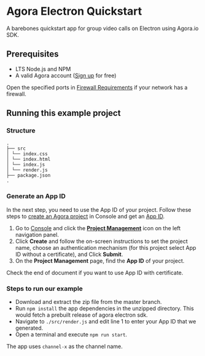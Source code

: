 # Agora Electron Quickstart
A barebones quickstart app for group video calls on Electron using Agora.io SDK.

## Prerequisites
* LTS Node.js and NPM
* A valid Agora account ([Sign up](https://dashboard.agora.io/) for free)

<div class="alert note">Open the specified ports in <a href="https://docs.agora.io/cn/Agora%20Platform/firewall?platform=All%20Platforms">Firewall Requirements</a> if your network has a firewall.</div>

## Running this example project

### Structure

```
.
├── src
│ └── index.css
│ └── index.html
│ └── index.js
│ └── render.js
├── package.json
.
```

### Generate an App ID

In the next step, you need to use the App ID of your project. Follow these steps to [create an Agora project](https://docs.agora.io/en/Agora%20Platform/manage_projects?platform=All%20Platforms) in Console and get an [App ID](https://docs.agora.io/en/Agora%20Platform/terms?platform=All%20Platforms#a-nameappidaapp-id ).

1. Go to [Console](https://dashboard.agora.io/) and click the **[Project Management](https://dashboard.agora.io/projects)** icon on the left navigation panel. 
2. Click **Create** and follow the on-screen instructions to set the project name, choose an authentication mechanism (for this project select App ID without a certificate), and Click **Submit**. 
3. On the **Project Management** page, find the **App ID** of your project. 

Check the end of document if you want to use App ID with certificate.

### Steps to run our example

* Download and extract the zip file from the master branch.
* Run `npm install` the app dependencies in the unzipped directory. This would fetch a prebuilt release of agora electron sdk.
* Navigate to `./src/render.js` and edit line 1 to enter your App ID that we generated.
* Open a terminal and execute `npm run start`.

The app uses `channel-x` as the channel name.

